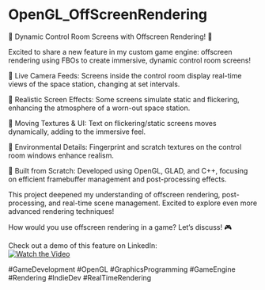 # OpenGL_OffScreenRendering

🚀 Dynamic Control Room Screens with Offscreen Rendering! 🚀

Excited to share a new feature in my custom game engine: offscreen rendering using FBOs to create immersive, dynamic control room screens!

🔹 Live Camera Feeds: Screens inside the control room display real-time views of the space station, changing at set intervals.

🔹 Realistic Screen Effects: Some screens simulate static and flickering, enhancing the atmosphere of a worn-out space station.

🔹 Moving Textures & UI: Text on flickering/static screens moves dynamically, adding to the immersive feel.

🔹 Environmental Details: Fingerprint and scratch textures on the control room windows enhance realism.

🔹 Built from Scratch: Developed using OpenGL, GLAD, and C++, focusing on efficient framebuffer management and post-processing effects.

This project deepened my understanding of offscreen rendering, post-processing, and real-time scene management. Excited to explore even more advanced rendering techniques!

How would you use offscreen rendering in a game? Let’s discuss! 🎮

Check out a demo of this feature on LinkedIn:  
[![Watch the Video](https://img.shields.io/badge/Watch-Video-blue?style=for-the-badge&logo=linkedin)](https://www.linkedin.com/posts/onkar-kulkarni-bab48722a_gamedevelopment-opengl-graphicsprogramming-activity-7300203625727905792-MsZx?utm_source=social_share_send&utm_medium=member_desktop_web&rcm=ACoAADlhDfMBN8_BOux-iUaA0bQznarhmOjJ0rI)

#GameDevelopment #OpenGL #GraphicsProgramming #GameEngine #Rendering #IndieDev #RealTimeRendering
